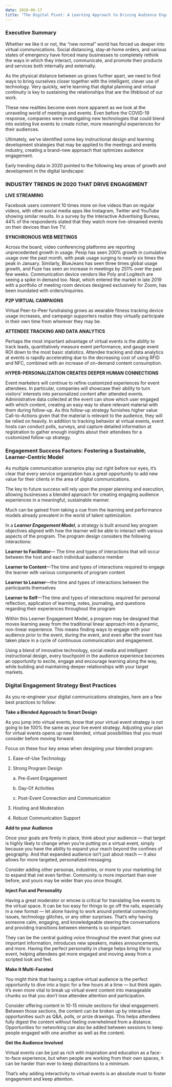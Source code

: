 ```yaml
---
date: 2020-06-17
title: "The Digital Pivot: A Learning Approach to Driving Audience Engagement"
---
```


### Executive Summary

Whether we like it or not, the “new normal” world has forced us deeper into virtual communications. Social distancing, stay-at-home orders, and various states of emergency have forced many businesses to completely rethink the ways in which they interact, communicate, and promote their products and services both internally and externally.

As the physical distance between us grows further apart, we need to find ways to bring ourselves closer together with the intelligent, clever use of technology. Very quickly, we’re learning that digital planning and virtual continuity is key to sustaining the relationships that are the lifeblood of our work.

These new realities become even more apparent as we look at the unraveling world of meetings and events. Even before the COVID-19 response, companies were investigating new technologies that could blend into existing live events to create richer, more meaningful experiences for their audiences.

Ultimately, we’ve identified some key instructional design and learning development strategies that may be applied to the meetings and events industry, creating a brand-new approach that optimizes audience engagement.

Early trending data in 2020 pointed to the following key areas of growth and development in the digital landscape:

### INDUSTRY TRENDS IN 2020 THAT DRIVE ENGAGEMENT

**LIVE STREAMING**

Facebook users comment 10 times more on live videos than on regular videos, with other social media apps like Instagram, Twitter and YouTube showing similar results. In a survey by the Interactive Advertising Bureau, 44% of the respondents stated that they watch more live-streamed events on their devices than live TV.

**SYNCHRONOUS WEB MEETINGS**

Across the board, video conferencing platforms are reporting unprecedented growth in usage. Pexip has seen 200% growth in cumulative usage over the past month, with peak usage surging to nearly six times the peak in January. Similarly, BlueJeans has seen three times global usage growth, and Fuze has seen an increase in meetings by 251% over the past few weeks. Communication device vendors like Poly and Logitech are seeing a spike in demand too. Neat, which entered the market in late 2019 with a portfolio of meeting room devices designed exclusively for Zoom, has been inundated with orders/inquiries.

**P2P VIRTUAL CAMPAIGNS**

Virtual Peer-to-Peer fundraising grows as wearable fitness tracking device usage increases, and campaign supporters realize they virtually participate in their own time from wherever they may be.

**ATTENDEE TRACKING AND DATA ANALYTICS**

Perhaps the most important advantage of virtual events is the ability to track leads, quantitatively measure event performance, and gauge event ROI down to the most basic statistics. Attendee tracking and data analytics at events is rapidly accelerating due to the decreasing cost of using RFID and NFC, combined with an increase of on-demand content consumption.

**HYPER-PERSONALIZATION CREATES DEEPER HUMAN CONNECTIONS**

Event marketers will continue to refine customized experiences for event attendees. In particular, companies will showcase their ability to turn visitors’ interests into personalized content after attended events. Administrative data collected at the event can show which user engaged with which content, creating an easy way to share relevant material with them during follow-up. As this follow-up strategy furnishes higher value Call-to-Actions given that the material is relevant to the audience, they will be relied on heavily. In addition to tracking behavior at virtual events, event hosts can conduct polls, surveys, and capture detailed information at registration to gather enough insights about their attendees for a customized follow-up strategy.

### Engagement Success Factors: Fostering a Sustainable, Learner-Centric Model

As multiple communication scenarios play out right before our eyes, it’s clear that every service organization has a great opportunity to add new value for their clients in the area of digital communications.

The key to future success will rely upon the proper planning and execution, allowing businesses a blended approach for creating engaging audience experiences in a meaningful, sustainable manner.

Much can be gained from taking a cue from the learning and performance models already prevalent in the world of talent optimization.

In a **_Learner Engagement Model_**, a strategy is built around key program objectives aligned with how the learner will be able to interact with various aspects of the program. The program design considers the following interactions:

**Learner to Facilitator**— The time and types of interactions that will occur between the host and each individual audience member

**Learner to Content**—The time and types of interactions required to engage the learner with various components of program content

**Learner to Learner**—the time and types of interactions between the participants themselves

**Learner to Self**—The time and types of interactions required for personal reflection, application of learning, notes, journaling, and questions regarding their experiences throughout the program

Within this Learner Engagement Model, a program may be designed that moves learning away from the traditional linear approach into a dynamic, non-linear experience. This means finding ways to engage with your audience prior to the event, during the event, and even after the event has taken place in a cycle of continuous communication and engagement.

Using a blend of innovative technology, social media and intelligent instructional design, every touchpoint in the audience experience becomes an opportunity to excite, engage and encourage learning along the way, while building and maintaining deeper relationships with your target markets.

### Digital Engagement Strategy Best Practices

As you re-engineer your digital communications strategies, here are a few best practices to follow:

**Take a Blended Approach to Smart Design**

As you jump into virtual events, know that your virtual event strategy is not going to be 100% the same as your live event strategy. Adjusting your plan for virtual events opens up new blended, virtual possibilities that you must consider before moving forward.

Focus on these four key areas when designing your blended program:

1. Ease-of-Use Technology

2. Strong Program Design

   a. Pre-Event Engagement

   b. Day-Of Activities

   c. Post-Event Connection and Communication

3. Hosting and Moderation

4. Robust Communication Support

**Add to your Audience**

Once your goals are firmly in place, think about your audience — that target is highly likely to change when you’re putting on a virtual event, simply because you have the ability to expand your reach beyond the confines of geography. And that expanded audience isn’t just about reach — it also allows for more targeted, personalized messaging.

Consider adding other personas, industries, or more to your marketing list to expand that net even farther. Community is more important than ever before, and yours may be wider than you once thought.

**Inject Fun and Personality**

Having a great moderator or emcee is critical for translating live events to the virtual space. It can be too easy for things to go off the rails, especially in a new format — let alone having to work around potential connectivity issues, technology glitches, or any other surprises. That’s why having someone calm, engaging, and knowledgeable steering the conversations and providing transitions between elements is so important.

They can be the central guiding voice throughout the event that gives out important information, introduces new speakers, makes announcements, and more. Having the perfect personality in charge helps bring life to your event, helping attendees get more engaged and moving away from a scripted look and feel.

**Make It Multi-Faceted**

You might think that having a captive virtual audience is the perfect opportunity to dive into a topic for a few hours at a time — but think again. It’s even more vital to break up virtual event content into manageable chunks so that you don’t lose attendee attention and participation.

Consider offering content in 10-15 minute sections for ideal engagement. Between those sections, the content can be broken up by interactive opportunities such as Q&A, polls, or prize drawings. This helps attendees fully digest the content without feeling overwhelmed from a distance. Opportunities for networking can also be added between sessions to keep people engaged with one another as well as the content.

**Get the Audience Involved**

Virtual events can be just as rich with inspiration and education as a face-to-face experience, but when people are working from their own spaces, it can be harder than ever to keep distractions to a minimum.

That’s why adding interactivity to virtual events is an absolute must to foster engagement and keep attention.
